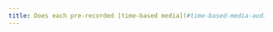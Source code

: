 ```yaml
---
title: Does each pre-recorded [time-based media](#time-based-media-audio-video-and-synchronised) have, if necessary, a synchronised [audio description](#synchronised-audio-description-time-based-media) (excluding special cases)?
---
```

